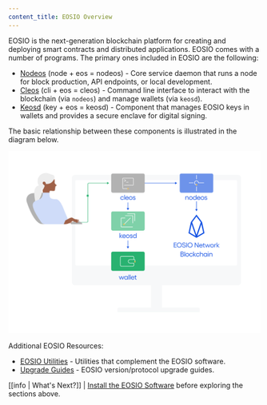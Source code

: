 ```yaml
---
content_title: EOSIO Overview
---
```


EOSIO is the next-generation blockchain platform for creating and deploying smart contracts and distributed applications. EOSIO comes with a number of programs. The primary ones included in EOSIO are the following:

* [Nodeos](01_nodeos/index.md) (node + eos = nodeos)  - Core service daemon that runs a node for block production, API endpoints, or local development.
* [Cleos](02_cleos/index.md) (cli + eos = cleos) - Command line interface to interact with the blockchain (via `nodeos`) and manage wallets (via `keosd`).
* [Keosd](03_keosd/index.md) (key + eos = keosd) - Component that manages EOSIO keys in wallets and provides a secure enclave for digital signing.

The basic relationship between these components is illustrated in the diagram below.

![EOSIO components](eosio_components.png)

Additional EOSIO Resources:
* [EOSIO Utilities](10_utilities/index.md) - Utilities that complement the EOSIO software.
* [Upgrade Guides](20_upgrade-guides/index.md) - EOSIO version/protocol upgrade guides.

[[info | What's Next?]]
| [Install the EOSIO Software](00_install/index.md) before exploring the sections above.
